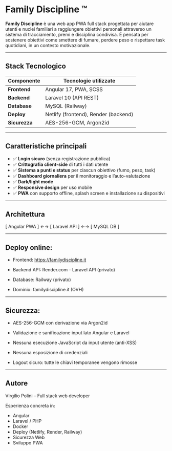 # Family Discipline ™

**Family Discipline** è una web app PWA full stack progettata per aiutare utenti e nuclei familiari a raggiungere obiettivi personali attraverso un sistema di tracciamento, premi e disciplina condivisa.
È pensata per sostenere obiettivi come smettere di fumare, perdere peso o rispettare task quotidiani, in un contesto motivazionale.

---

##  Stack Tecnologico

| Componente | Tecnologie utilizzate |
|-----------|------------------------|
| **Frontend** | Angular 17, PWA, SCSS |
| **Backend** | Laravel 10 (API REST) |
| **Database** | MySQL (Railway) |
| **Deploy** | Netlify (frontend), Render (backend) |
| **Sicurezza** | AES-256-GCM, Argon2id |

---

##  Caratteristiche principali

- ✅ **Login sicuro** (senza registrazione pubblica)
- ✅ **Crittografia client-side** di tutti i dati utente
- ✅ **Sistema a punti e status** per ciascun obiettivo (fumo, peso, task)
- ✅ **Dashboard giornaliera** per il monitoraggio e l’auto-valutazione
- ✅ **Dark/light mode**
- ✅ **Responsive design** per uso mobile
- ✅ **PWA** con supporto offline, splash screen e installazione su dispositivi

---

##  Architettura

[ Angular PWA ] ←→ [ Laravel API ] ←→ [ MySQL DB ]

---

## Deploy online:

- Frontend: https://familydiscipline.it

- Backend API: Render.com - Laravel API (privato)

- Database: Railway (privato)

- Dominio: familydiscipline.it (OVH)

---

## Sicurezza: 

- AES-256-GCM con derivazione via Argon2id

- Validazione e sanificazione input lato Angular e Laravel

- Nessuna esecuzione JavaScript da input utente (anti-XSS)

- Nessuna esposizione di credenziali

- Logout sicuro: tutte le chiavi temporanee vengono rimosse

---

## Autore

Virgilio Polini – Full stack web developer

Esperienza concreta in:

- Angular
- Laravel / PHP
- Docker
- Deploy (Netlify, Render, Railway)
- Sicurezza Web
- Sviluppo PWA
